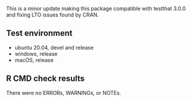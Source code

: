 This is a minor update making this package compatible with testthat 3.0.0 and fixing LTO issues found by CRAN.

## Test environment
* ubuntu 20.04, devel and release
* windows, release
* macOS, release

## R CMD check results
There were no ERRORs, WARNINGs, or NOTEs.
